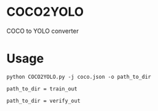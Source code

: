 # COCO2YOLO
COCO to YOLO converter

# Usage

`python COCO2YOLO.py -j coco.json -o path_to_dir`

`path_to_dir = train_out `

`path_to_dir = verify_out `
